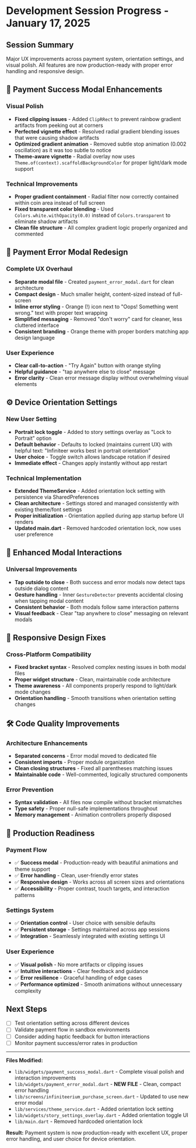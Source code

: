 # Development Session Progress - January 17, 2025

## Session Summary
Major UX improvements across payment system, orientation settings, and visual polish. All features are now production-ready with proper error handling and responsive design.

## 🎨 Payment Success Modal Enhancements

### Visual Polish
- **Fixed clipping issues** - Added `ClipRRect` to prevent rainbow gradient artifacts from peeking out at corners
- **Perfected vignette effect** - Resolved radial gradient blending issues that were causing shadow artifacts
- **Optimized gradient animation** - Removed subtle stop animation (0.002 oscillation) as it was too subtle to notice
- **Theme-aware vignette** - Radial overlay now uses `Theme.of(context).scaffoldBackgroundColor` for proper light/dark mode support

### Technical Improvements
- **Proper gradient containment** - Radial filter now correctly contained within coin area instead of full screen
- **Fixed transparent color blending** - Used `Colors.white.withOpacity(0.0)` instead of `Colors.transparent` to eliminate shadow artifacts
- **Clean file structure** - All complex gradient logic properly organized and commented

## 🚨 Payment Error Modal Redesign

### Complete UX Overhaul
- **Separate modal file** - Created `payment_error_modal.dart` for clean architecture
- **Compact design** - Much smaller height, content-sized instead of full-screen
- **Inline error styling** - Orange (!) icon next to "Oops! Something went wrong." text with proper text wrapping
- **Simplified messaging** - Removed "don't worry" card for cleaner, less cluttered interface
- **Consistent branding** - Orange theme with proper borders matching app design language

### User Experience
- **Clear call-to-action** - "Try Again" button with orange styling
- **Helpful guidance** - "tap anywhere else to close" message
- **Error clarity** - Clean error message display without overwhelming visual elements

## ⚙️ Device Orientation Settings

### New User Setting
- **Portrait lock toggle** - Added to story settings overlay as "Lock to Portrait" option
- **Default behavior** - Defaults to locked (maintains current UX) with helpful text: "Infiniteer works best in portrait orientation"
- **User choice** - Toggle switch allows landscape rotation if desired
- **Immediate effect** - Changes apply instantly without app restart

### Technical Implementation
- **Extended ThemeService** - Added orientation lock setting with persistence via SharedPreferences
- **Clean architecture** - Settings stored and managed consistently with existing theme/font settings
- **Proper initialization** - Orientation applied during app startup before UI renders
- **Updated main.dart** - Removed hardcoded orientation lock, now uses user preference

## 🔧 Enhanced Modal Interactions

### Universal Improvements
- **Tap outside to close** - Both success and error modals now detect taps outside dialog content
- **Gesture handling** - Inner `GestureDetector` prevents accidental closing when tapping modal content
- **Consistent behavior** - Both modals follow same interaction patterns
- **Visual feedback** - Clear "tap anywhere to close" messaging on relevant modals

## 📱 Responsive Design Fixes

### Cross-Platform Compatibility
- **Fixed bracket syntax** - Resolved complex nesting issues in both modal files
- **Proper widget structure** - Clean, maintainable code architecture
- **Theme awareness** - All components properly respond to light/dark mode changes
- **Orientation handling** - Smooth transitions when orientation setting changes

## 🛠️ Code Quality Improvements

### Architecture Enhancements
- **Separated concerns** - Error modal moved to dedicated file
- **Consistent imports** - Proper module organization
- **Clean closing structures** - Fixed all parentheses matching issues
- **Maintainable code** - Well-commented, logically structured components

### Error Prevention
- **Syntax validation** - All files now compile without bracket mismatches
- **Type safety** - Proper null-safe implementations throughout
- **Memory management** - Animation controllers properly disposed

## 🎯 Production Readiness

### Payment Flow
- ✅ **Success modal** - Production-ready with beautiful animations and theme support
- ✅ **Error handling** - Clean, user-friendly error states
- ✅ **Responsive design** - Works across all screen sizes and orientations
- ✅ **Accessibility** - Proper contrast, touch targets, and interaction patterns

### Settings System
- ✅ **Orientation control** - User choice with sensible defaults
- ✅ **Persistent storage** - Settings maintained across app sessions
- ✅ **Integration** - Seamlessly integrated with existing settings UI

### User Experience
- ✅ **Visual polish** - No more artifacts or clipping issues
- ✅ **Intuitive interactions** - Clear feedback and guidance
- ✅ **Error resilience** - Graceful handling of edge cases
- ✅ **Performance optimized** - Smooth animations without unnecessary complexity

## Next Steps
- [ ] Test orientation setting across different devices
- [ ] Validate payment flow in sandbox environments
- [ ] Consider adding haptic feedback for button interactions
- [ ] Monitor payment success/error rates in production

---

**Files Modified:**
- `lib/widgets/payment_success_modal.dart` - Complete visual polish and interaction improvements
- `lib/widgets/payment_error_modal.dart` - **NEW FILE** - Clean, compact error handling
- `lib/screens/infiniteerium_purchase_screen.dart` - Updated to use new error modal
- `lib/services/theme_service.dart` - Added orientation lock setting
- `lib/widgets/story_settings_overlay.dart` - Added orientation toggle UI
- `lib/main.dart` - Removed hardcoded orientation lock

**Result:** Payment system is now production-ready with excellent UX, proper error handling, and user choice for device orientation.